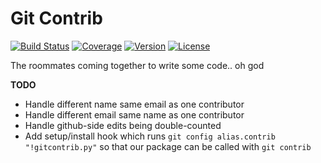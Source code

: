 Git Contrib
===========

[![Build Status](https://travis-ci.org/nickfrostatx/gitcontrib.svg?branch=master)](https://travis-ci.org/nickfrostatx/gitcontrib)
[![Coverage](https://coveralls.io/repos/nickfrostatx/gitcontrib/badge.svg?branch=master&service=github)](https://coveralls.io/github/nickfrostatx/gitcontrib?branch=master)
[![Version](https://badge.fury.io/py/gitcontrib.svg)](https://pypi.python.org/pypi/gitcontrib)
[![License](https://img.shields.io/pypi/l/gitcontrib.svg)](https://raw.githubusercontent.com/nickfrostatx/gitcontrib/master/LICENSE)

The roommates coming together to write some code.. oh god

**TODO**
* Handle different name same email as one contributor
* Handle different email same name as one contributor
* Handle github-side edits being double-counted
* Add setup/install hook which runs `git config alias.contrib "!gitcontrib.py"` so that our package can be called with `git contrib`
